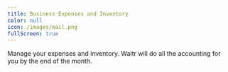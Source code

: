 ```yaml
---
title: Business Expenses and Inventory
color: null
icon: /images/mail.png
fullScreen: true
---
```

Manage your expenses and inventory. Waitr will do all the accounting for you by the end of the month.